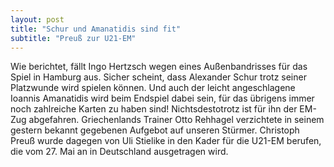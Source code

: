 ```yaml
---
layout: post
title: "Schur und Amanatidis sind fit"
subtitle: "Preuß zur U21-EM"
---
```


Wie berichtet, fällt Ingo Hertzsch wegen eines Außenbandrisses für das Spiel in Hamburg aus. Sicher scheint, dass Alexander Schur trotz seiner Platzwunde wird spielen können. Und auch der leicht angeschlagene Ioannis Amanatidis wird beim Endspiel dabei sein, für das übrigens immer noch zahlreiche Karten zu haben sind! Nichtsdestotrotz ist für ihn der EM-Zug abgefahren. Griechenlands Trainer Otto Rehhagel verzichtete in seinem gestern bekannt gegebenen Aufgebot auf unseren Stürmer. Christoph Preuß wurde dagegen von Uli Stielike in den Kader für die U21-EM berufen, die vom 27. Mai an in Deutschland ausgetragen wird.


